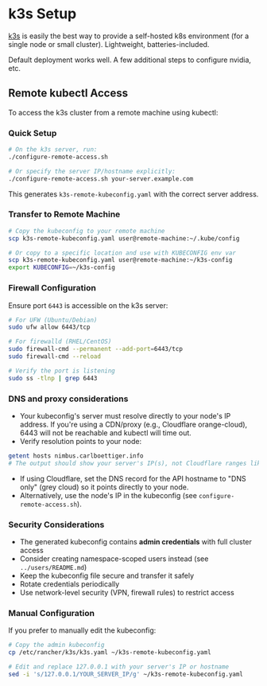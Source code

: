 # k3s Setup

[k3s](https://docs.k3s.io/installation) is easily the best way to provide a self-hosted k8s environment (for a single node or small cluster).  Lightweight, batteries-included.

Default deployment works well.  A few additional steps to configure nvidia, etc.

## Remote kubectl Access

To access the k3s cluster from a remote machine using kubectl:

### Quick Setup

```bash
# On the k3s server, run:
./configure-remote-access.sh

# Or specify the server IP/hostname explicitly:
./configure-remote-access.sh your-server.example.com
```

This generates `k3s-remote-kubeconfig.yaml` with the correct server address.

### Transfer to Remote Machine

```bash
# Copy the kubeconfig to your remote machine
scp k3s-remote-kubeconfig.yaml user@remote-machine:~/.kube/config

# Or copy to a specific location and use with KUBECONFIG env var
scp k3s-remote-kubeconfig.yaml user@remote-machine:~/k3s-config
export KUBECONFIG=~/k3s-config
```

### Firewall Configuration

Ensure port `6443` is accessible on the k3s server:

```bash
# For UFW (Ubuntu/Debian)
sudo ufw allow 6443/tcp

# For firewalld (RHEL/CentOS)
sudo firewall-cmd --permanent --add-port=6443/tcp
sudo firewall-cmd --reload

# Verify the port is listening
sudo ss -tlnp | grep 6443
```

### DNS and proxy considerations

- Your kubeconfig's server must resolve directly to your node's IP address. If you're using a CDN/proxy (e.g., Cloudflare orange-cloud), 6443 will not be reachable and kubectl will time out.
- Verify resolution points to your node:

```bash
getent hosts nimbus.carlboettiger.info
# The output should show your server's IP(s), not Cloudflare ranges like 104.16.0.0/12 or 2606:4700::/32
```

- If using Cloudflare, set the DNS record for the API hostname to "DNS only" (grey cloud) so it points directly to your node.
- Alternatively, use the node's IP in the kubeconfig (see `configure-remote-access.sh`).

### Security Considerations

- The generated kubeconfig contains **admin credentials** with full cluster access
- Consider creating namespace-scoped users instead (see `../users/README.md`)
- Keep the kubeconfig file secure and transfer it safely
- Rotate credentials periodically
- Use network-level security (VPN, firewall rules) to restrict access

### Manual Configuration

If you prefer to manually edit the kubeconfig:

```bash
# Copy the admin kubeconfig
cp /etc/rancher/k3s/k3s.yaml ~/k3s-remote-kubeconfig.yaml

# Edit and replace 127.0.0.1 with your server's IP or hostname
sed -i 's/127.0.0.1/YOUR_SERVER_IP/g' ~/k3s-remote-kubeconfig.yaml
```

